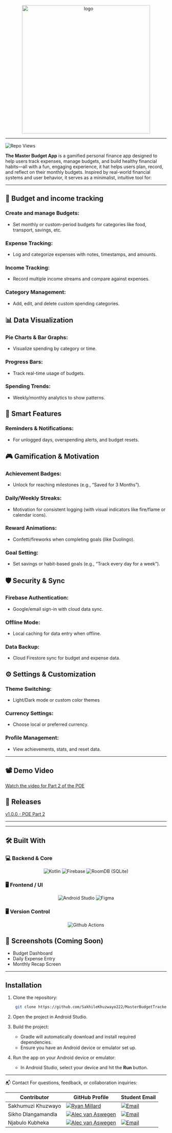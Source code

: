  <div align="center">
<p align="center">
  <img src="https://github.com/app/src/main/res/drawable/ic_logo.png" alt="logo" width="400" />
</p>
</div>

---

![Repo Views](https://komarev.com/ghpvc/?username=SakhileKhuzwayo222&label=Repo+Views&color=blue)


**The Master Budget App** is a gamified personal finance app designed to help users track expenses, manage budgets, and build healthy financial habits—all with a fun, engaging experience,
it hat helps users plan, record, and reflect on their monthly budgets. Inspired by real-world financial systems and user behavior, it serves as a minimalist, intuitive tool for:

---
## 🧩 Budget and income tracking
### Create and manage Budgets: 
- Set monthly or custom-period budgets for categories like food, transport, savings, etc.
### Expense Tracking: 
- Log and categorize expenses with notes, timestamps, and amounts.
### Income Tracking: 
- Record multiple income streams and compare against expenses.
### Category Management: 
- Add, edit, and delete custom spending categories.

## 📊 Data Visualization
### Pie Charts & Bar Graphs: 
- Visualize spending by category or time.
### Progress Bars: 
- Track real-time usage of budgets.
### Spending Trends: 
- Weekly/monthly analytics to show patterns.

## 🔄 Smart Features
### Reminders & Notifications: 
- For unlogged days, overspending alerts, and budget resets.

## 🎮 Gamification & Motivation
### Achievement Badges: 
- Unlock for reaching milestones (e.g., “Saved for 3 Months”).
### Daily/Weekly Streaks: 
- Motivation for consistent logging (with visual indicators like fire/flame or calendar icons).
### Reward Animations: 
- Confetti/fireworks when completing goals (like Duolingo).
### Goal Setting: 
- Set savings or habit-based goals (e.g., “Track every day for a week”).

## 🛡️ Security & Sync
### Firebase Authentication: 
- Google/email sign-in with cloud data sync.
### Offline Mode: 
- Local caching for data entry when offline.
### Data Backup: 
- Cloud Firestore sync for budget and expense data.

## ⚙️ Settings & Customization
### Theme Switching: 
- Light/Dark mode or custom color themes
### Currency Settings: 
- Choose local or preferred currency.
### Profile Management: 
- View achievements, stats, and reset data.

---

## 📽 Demo Video
[Watch the video for Part 2 of the POE](https://youtu.be/d2s0mmedYs0)

## 🤖 Releases
[v1.0.0 - POE Part 2](https://github.com/Ryan-Millard/Budgie-Budget-Tracker/releases/tag/v1.0.0-POE_Part_2)

---


---

## 🛠️ Built With

### 💻 Backend & Core

<div align="center"> 
  <img src="https://skillicons.dev/icons?i=kotlin" alt="Kotlin" />
  <img src="https://skillicons.dev/icons?i=firebase" alt="Firebase" />
  <img src="https://skillicons.dev/icons?i=sqlite" alt="RoomDB (SQLite)" />
</div>

### 🖥️ Frontend / UI

<div align="center"> 
  <img src="https://skillicons.dev/icons?i=androidstudio" alt="Android Studio" />
 
  <img src="https://skillicons.dev/icons?i=figma" alt="Figma" />
</div>

### 🖥️ Version Control
<div align="center"> 
 <img src="https://skillicons.dev/icons?i=githubactions" alt="Github Actions" />
 </div>
 
## 📸 Screenshots (Coming Soon)

- Budget Dashboard
- Daily Expense Entry
- Monthly Recap Screen

---

## Installation

1. Clone the repository:

    ```bash
     git clone https://github.com/SakhileKhuzwayo222/MasterBudgetTracker.git
    ```

2. Open the project in Android Studio.

3. Build the project:

    - Gradle will automatically download and install required dependencies.
    - Ensure you have an Android device or emulator set up.

4. Run the app on your Android device or emulator:

    - In Android Studio, select your device and hit the **Run** button.

---


📬 Contact
For questions, feedback, or collaboration inquiries:

| Contributor | GitHub Profile | Student Email |
|------------|------------|------------|
| Sakhumuzi Khuzwayo| [![Ryan Millard](https://img.shields.io/badge/GitHub-Profile-informational?logo=github&style=for-the-badge)](https://github.com/Ryan-Millard) | <a href="mailto:st10383326@imconnect.edu.za"><img src="https://img.shields.io/badge/Email-D14836?style=for-the-badge&logo=gmail&logoColor=white" alt="Email"/></a> |
| Sikho Dlangamandla | [![Alec van Aswegen](https://img.shields.io/badge/GitHub-Profile-informational?logo=github&style=for-the-badge)](https://github.com/AlecvanAswegen) | <a href="mailto:st10108565@imconnect.edu.za"><img src="https://img.shields.io/badge/Email-D14836?style=for-the-badge&logo=gmail&logoColor=white" alt="Email"/></a> |
| Njabulo Kubheka| [![Alec van Aswegen](https://img.shields.io/badge/GitHub-Profile-informational?logo=github&style=for-the-badge)](https://github.com/AlecvanAswegen) | <a href="mailto:st10108565@imconnect.edu.za"><img src="https://img.shields.io/badge/Email-D14836?style=for-the-badge&logo=gmail&logoColor=white" alt="Email"/></a> |
